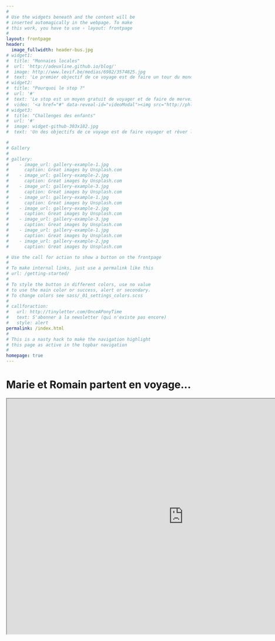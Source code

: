 ```yaml
---
#
# Use the widgets beneath and the content will be
# inserted automagically in the webpage. To make
# this work, you have to use › layout: frontpage
#
layout: frontpage
header:
  image_fullwidth: header-bus.jpg
# widget1:
#  title: "Monnaies locales"
#  url: 'http://adeuxline.github.io/blog/'
#  image: http://www.levif.be/medias/6982/3574825.jpg
#  text: 'Le premier objectif de ce voyage est de faire un tour du monde des monnaies alternatives.'
# widget2:
#  title: "Pourquoi le stop ?"
#  url: '#'
#  text: 'Le stop est un moyen gratuit de voyager et de faire de merveilleuses rencontres.'
#  video: '<a href="#" data-reveal-id="videoModal"><img src="http://phlow.github.io/feeling-responsive/images/start-video-feeling-responsive-302x182.jpg" width="302" height="182" alt=""/></a>'
# widget3:
#  title: "Challenges des enfants"
#  url: '#'
#  image: widget-github-303x182.jpg
#  text: 'Un des objectifs de ce voyage est de faire voyager et rêver les enfants hospitalisés.'

#
# Gallery
#
# gallery:
#    - image_url: gallery-example-1.jpg
#      caption: Great images by Unsplash.com
#    - image_url: gallery-example-2.jpg
#      caption: Great images by Unsplash.com
#    - image_url: gallery-example-3.jpg
#      caption: Great images by Unsplash.com
#    - image_url: gallery-example-1.jpg
#      caption: Great images by Unsplash.com
#    - image_url: gallery-example-2.jpg
#      caption: Great images by Unsplash.com
#    - image_url: gallery-example-3.jpg
#      caption: Great images by Unsplash.com
#    - image_url: gallery-example-1.jpg
#      caption: Great images by Unsplash.com
#    - image_url: gallery-example-2.jpg
#      caption: Great images by Unsplash.com

# Use the call for action to show a button on the frontpage
#
# To make internal links, just use a permalink like this
# url: /getting-started/
#
# To style the button in different colors, use no value
# to use the main color or success, alert or secondary.
# To change colors see sass/_01_settings_colors.scss
#
# callforaction:
#   url: http://tinyletter.com/OnceAPonyTime
#   text: S'abonner à la newsletter (qui n'existe pas encore)
#   style: alert
permalink: /index.html
#
# This is a nasty hack to make the navigation highlight
# this page as active in the topbar navigation
#
homepage: true
---
```


<h1>Marie et Romain partent en voyage... </h1>

<iframe src="https://www.google.com/maps/d/embed?mid=1skHHzBmdLP9NezA3nv35GBj3tGg&hl=fr" width="960" height="640"></iframe>
